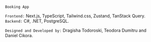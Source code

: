 `Booking App`


`Frontend:` Next.js, TypeScript, Tailwind.css, Zustand, TanStack Query.
`Backend:` C#, .NET, PostgreSQL.

`Designed and Developed by:` Dragisha Todoroski, Teodora Dumitru and Daniel Cikora.
